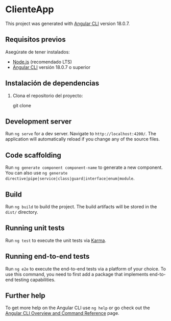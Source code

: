 # ClienteApp

This project was generated with [Angular CLI](https://github.com/angular/angular-cli) version 18.0.7.


## Requisitos previos

Asegúrate de tener instalados:
- [Node.js](https://nodejs.org/) (recomendado LTS)
- [Angular CLI](https://angular.io/cli) versión 18.0.7 o superior

## Instalación de dependencias

1. Clona el repositorio del proyecto:

   git clone <url-del-repositorio>


## Development server

Run `ng serve` for a dev server. Navigate to `http://localhost:4200/`. The application will automatically reload if you change any of the source files.

## Code scaffolding

Run `ng generate component component-name` to generate a new component. You can also use `ng generate directive|pipe|service|class|guard|interface|enum|module`.

## Build

Run `ng build` to build the project. The build artifacts will be stored in the `dist/` directory.

## Running unit tests

Run `ng test` to execute the unit tests via [Karma](https://karma-runner.github.io).

## Running end-to-end tests

Run `ng e2e` to execute the end-to-end tests via a platform of your choice. To use this command, you need to first add a package that implements end-to-end testing capabilities.

## Further help

To get more help on the Angular CLI use `ng help` or go check out the [Angular CLI Overview and Command Reference](https://angular.dev/tools/cli) page.
